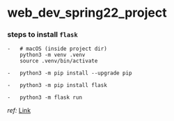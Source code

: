# web_dev_spring22_project

### steps to install `flask`

    -   # macOS (inside project dir)
        python3 -m venv .venv
        source .venv/bin/activate

    -   python3 -m pip install --upgrade pip

    -   python3 -m pip install flask

    -   python3 -m flask run

*ref:* [Link](https://code.visualstudio.com/docs/python/tutorial-flask)